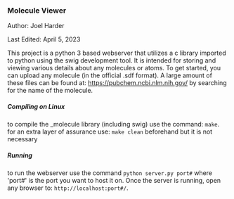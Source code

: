 ### Molecule Viewer
Author: Joel Harder

Last Edited: April 5, 2023

This project is a python 3 based webserver that utilizes a c library imported to python using the 
swig development tool. It is intended for storing and viewing various details about any molecules or atoms. 
To get started, you can upload any molecule (in the official .sdf format). A large amount of these files 
can be found at: https://pubchem.ncbi.nlm.nih.gov/ by searching for the name of the molecule.

##### Compiling on Linux
to compile the _molecule library (including swig) use the command: `make`. 
for an extra layer of assurance use: `make clean` beforehand but it is not necessary

##### Running
to run the webserver use the command `python server.py port#` where 'port#' is the port you want to host it on.
Once the server is running, open any browser to: `http://localhost:port#/`.
